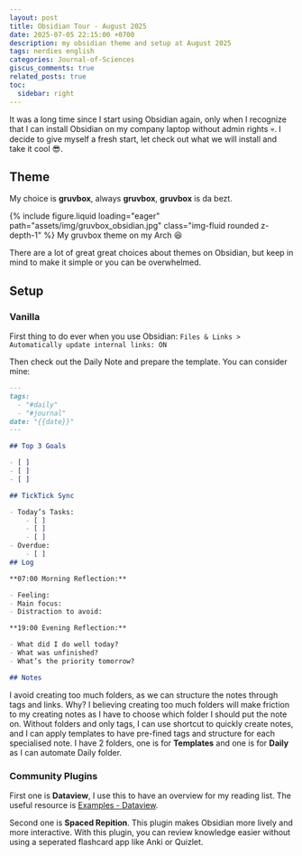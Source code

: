 ```yaml
---
layout: post
title: Obsidian Tour - August 2025
date: 2025-07-05 22:15:00 +0700
description: my obsidian theme and setup at August 2025
tags: nerdies english
categories: Journal-of-Sciences
giscus_comments: true
related_posts: true
toc:
  sidebar: right
---
```


It was a long time since I start using Obsidian again, only when I recognize that I can install Obsidian on my company laptop without admin rights :skull:. I decide to give myself a fresh start, let check out what we will install and take it cool :sunglasses:.

## Theme

My choice is **gruvbox**, always **gruvbox**, **gruvbox** is da bezt.

{% include figure.liquid loading="eager" path="assets/img/gruvbox_obsidian.jpg" class="img-fluid rounded z-depth-1" %}
My gruvbox theme on my Arch 😆

There are a lot of great great choices about themes on Obsidian, but keep in mind to make it simple or you can be overwhelmed.

## Setup 

### Vanilla

First thing to do ever when you use Obsidian: `Files & Links > Automatically update internal links: ON`

Then check out the Daily Note and prepare the template. You can consider mine:

```md
---
tags:
  - "#daily"
  - "#journal"
date: "{{date}}"
---

## Top 3 Goals

- [ ] 
- [ ] 
- [ ] 

## TickTick Sync

- Today’s Tasks: 
    - [ ] 
    - [ ]  
    - [ ] 
- Overdue:
    - [ ] 
## Log

**07:00 Morning Reflection:**  

- Feeling:
- Main focus:
- Distraction to avoid:

**19:00 Evening Reflection:**  

- What did I do well today?
- What was unfinished?
- What’s the priority tomorrow?

## Notes

```

I avoid creating too much folders, as we can structure the notes through tags and links. Why? I believing creating too much folders will make friction to my creating notes as I have to choose which folder I should put the note on. Without folders and only tags, I can use shortcut to quickly create notes, and I can apply templates to have pre-fined tags and structure for each specialised note. I have 2 folders, one is for **Templates** and one is for **Daily** as I can automate Daily folder.

### Community Plugins

First one is **Dataview**, I use this to have an overview for my reading list. The useful resource is [Examples - Dataview](https://blacksmithgu.github.io/obsidian-dataview/resources/examples/).

Second one is **Spaced Repition**. This plugin makes Obsidian more lively and more interactive. With this plugin, you can review knowledge easier without using a seperated flashcard app like Anki or Quizlet. 
